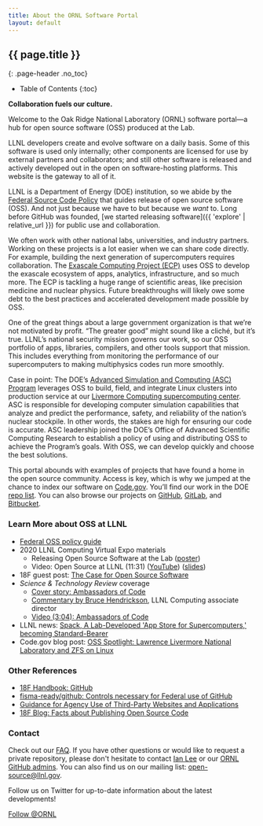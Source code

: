 ```yaml
---
title: About the ORNL Software Portal
layout: default
---
```


## {{ page.title }}

{: .page-header .no_toc}

-   Table of Contents
    {:toc}

**Collaboration fuels our culture.**

Welcome to the Oak Ridge National Laboratory (ORNL) software portal&mdash;a hub for open source software (OSS) produced at the Lab.

LLNL developers create and evolve software on a daily basis. Some of this software is used only internally; other components are licensed for use by external partners and collaborators; and still other software is released and actively developed out in the open on software-hosting platforms. This website is the gateway to all of it.

LLNL is a Department of Energy (DOE) institution, so we abide by the [Federal Source Code Policy](https://sourcecode.cio.gov) that guides release of open source software (OSS). And not just because we have to but because we _want_ to. Long before GitHub was founded, [we started releasing software]({{ 'explore' | relative_url }}) for public use and collaboration.

We often work with other national labs, universities, and industry partners. Working on these projects is a lot easier when we can share code directly. For example, building the next generation of supercomputers requires collaboration. The [Exascale Computing Project (ECP)](https://www.exascaleproject.org) uses OSS to develop the exascale ecosystem of apps, analytics, infrastructure, and so much more. The ECP is tackling a huge range of scientific areas, like precision medicine and nuclear physics. Future breakthroughs will likely owe some debt to the best practices and accelerated development made possible by OSS.

One of the great things about a large government organization is that we’re not motivated by profit. “The greater good” might sound like a cliché, but it’s true. LLNL’s national security mission governs our work, so our OSS portfolio of apps, libraries, compilers, and other tools support that mission. This includes everything from monitoring the performance of our supercomputers to making multiphysics codes run more smoothly.

Case in point: The DOE’s [Advanced Simulation and Computing (ASC) Program](https://www.energy.gov/nnsa/missions/maintaining-stockpile) leverages OSS to build, field, and integrate Linux clusters into production service at our [Livermore Computing supercomputing center](https://hpc.llnl.gov/). ASC is responsible for developing computer simulation capabilities that analyze and predict the performance, safety, and reliability of the nation’s nuclear stockpile. In other words, the stakes are high for ensuring our code is accurate. ASC leadership joined the DOE’s Office of Advanced Scientific Computing Research to establish a policy of using and distributing OSS to achieve the Program’s goals. With OSS, we can develop quickly and choose the best solutions.

This portal abounds with examples of projects that have found a home in the open source community. Access is key, which is why we jumped at the chance to index our software on [Code.gov](https://code.gov). You’ll find our work in the DOE [repo list](https://code.gov/#!/browse-projects?agencies=DOE). You can also browse our projects on [GitHub](https://github.com/ORNL), [GitLab](https://code.ornl.gov), and [Bitbucket](https://bitbucket.org/ornl).

### Learn More about OSS at LLNL

-   [Federal OSS policy guide](https://sourcecode.cio.gov/)
-   2020 LLNL Computing Virtual Expo materials
    -   Releasing Open Source Software at the Lab ([poster](https://computing.llnl.gov/sites/default/files/COMP_Poster_OSS.pdf))
    -   Video: Open Source at LLNL (11:31) ([YouTube](https://youtu.be/kL4wIYhNVxE)) ([slides](https://computing.llnl.gov/sites/default/files/2020CompExpo_Open_Source.pdf))
-   18F guest post: [The Case for Open Source Software](https://18f.gsa.gov/2018/07/12/the-case-for-open-source-software/)
-   _Science & Technology Review_ coverage
    -   [Cover story: Ambassadors of Code](https://str.llnl.gov/2018-01/lee)
    -   [Commentary by Bruce Hendrickson](https://str.llnl.gov/2018-01/comjan18), LLNL Computing associate director
    -   [Video (3:04): Ambassadors of Code](https://youtu.be/nTxMn1NWHQU)
-   LLNL news: [Spack, A Lab-Developed 'App Store for Supercomputers,' becoming Standard-Bearer](https://www.llnl.gov/news/spack-lab-developed-app-store-supercomputers-becoming-standard-bearer)
-   Code.gov blog post: [OSS Spotlight: Lawrence Livermore National Laboratory and ZFS on Linux](https://medium.com/codedotgov/oss-spotlight-lawrence-livermore-national-laboratory-and-zfs-on-linux-6596fca6e5f6)

### Other References

-   [18F Handbook: GitHub](https://handbook.18f.gov/github/)
-   [fisma-ready/github: Controls necessary for Federal use of GitHub](https://github.com/fisma-ready/github)
-   [Guidance for Agency Use of Third-Party Websites and Applications](https://obamawhitehouse.archives.gov/sites/default/files/omb/assets/memoranda_2010/m10-23.pdf)
-   [18F Blog: Facts about Publishing Open Source Code](https://18f.gsa.gov/2016/08/08/facts-about-publishing-open-source-code-in-government/)

### Contact

Check out our [FAQ](faq). If you have other questions or would like to request a private repository, please don't hesitate to contact [Ian Lee](mailto:ian@llnl.gov) or our [ORNL GitHub admins](mailto:software@ornl.gov). You can also find us on our mailing list: [open-source@llnl.gov](mailto:open-source@llnl.gov).

Follow us on Twitter for up-to-date information about the latest developments!

<div class="text-center">
  <a href="https://twitter.com/{{site.twitter.username}}" class="twitter-follow-button" data-show-count="true">Follow @ORNL</a>
</div>
